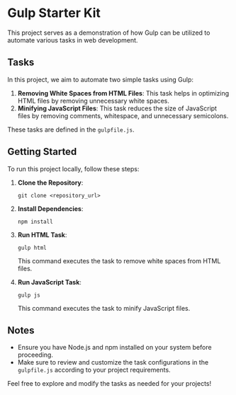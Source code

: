 # Gulp Starter Kit

This project serves as a demonstration of how Gulp can be utilized to automate various tasks in web development.

## Tasks

In this project, we aim to automate two simple tasks using Gulp:

1. **Removing White Spaces from HTML Files**: This task helps in optimizing HTML files by removing unnecessary white spaces.
2. **Minifying JavaScript Files**: This task reduces the size of JavaScript files by removing comments, whitespace, and unnecessary semicolons.

These tasks are defined in the `gulpfile.js`.

## Getting Started

To run this project locally, follow these steps:

1. **Clone the Repository**: 
   ```
   git clone <repository_url>
   ```

2. **Install Dependencies**: 
   ```
   npm install
   ```

3. **Run HTML Task**: 
   ```
   gulp html
   ```
   This command executes the task to remove white spaces from HTML files.

4. **Run JavaScript Task**: 
   ```
   gulp js
   ```
   This command executes the task to minify JavaScript files.

## Notes

- Ensure you have Node.js and npm installed on your system before proceeding.
- Make sure to review and customize the task configurations in the `gulpfile.js` according to your project requirements.

Feel free to explore and modify the tasks as needed for your projects!